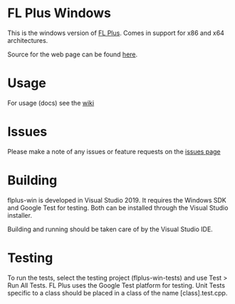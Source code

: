 # FL Plus Windows

This is the windows version of [FL Plus](http://flpl.us). Comes in support for x86 and x64 architectures. 

Source for the web page can be found [here](http://github.com/charburgx/flplus-web).

# Usage

For usage (docs) see the [wiki](https://github.com/charburgx/flplus-win/wiki/)

# Issues

Please make a note of any issues or feature requests on the [issues page](https://github.com/charburgx/flplus-win/issues)

# Building

flplus-win is developed in Visual Studio 2019. It requires the Windows SDK and Google Test for testing. Both can be installed through the Visual Studio installer.

Building and running should be taken care of by the Visual Studio IDE. 

# Testing

To run the tests, select the testing project (flplus-win-tests) and use Test > Run All Tests. FL Plus uses the Google Test platform for testing. Unit Tests specific to a class should be placed in a class of the name [class].test.cpp.
